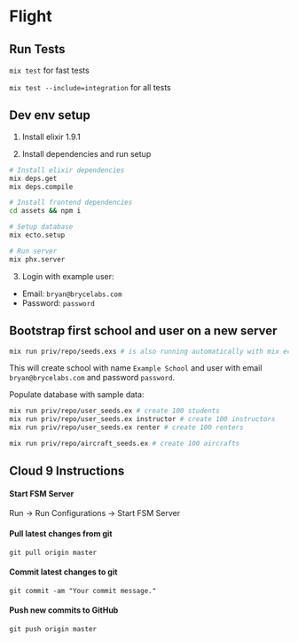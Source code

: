 # Flight

## Run Tests
`mix test` for fast tests

`mix test --include=integration` for all tests

## Dev env setup

1. Install elixir 1.9.1

2. Install dependencies and run setup
```bash
# Install elixir dependencies
mix deps.get
mix deps.compile

# Install frontend dependencies
cd assets && npm i

# Setup database
mix ecto.setup

# Run server
mix phx.server
```

3. Login with example user:
- Email: `bryan@brycelabs.com`
- Password: `password`

## Bootstrap first school and user on a new server

```bash
mix run priv/repo/seeds.exs # is also running automatically with mix ecto.setup
```

This will create school with name `Example School` and user with email `bryan@brycelabs.com` and password `password`.

Populate database with sample data:
```bash
mix run priv/repo/user_seeds.ex # create 100 students
mix run priv/repo/user_seeds.ex instructor # create 100 instructors
mix run priv/repo/user_seeds.ex renter # create 100 renters

mix run priv/repo/aircraft_seeds.ex # create 100 aircrafts
```

## Cloud 9 Instructions

#### Start FSM Server

Run -> Run Configurations -> Start FSM Server


#### Pull latest changes from git

```
git pull origin master
```

#### Commit latest changes to git

```
git commit -am "Your commit message."
```

#### Push new commits to GitHub

```
git push origin master
```
